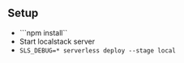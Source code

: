 Setup
-----
- ```npm install``
- Start localstack server
- ```SLS_DEBUG=* serverless deploy --stage local```
